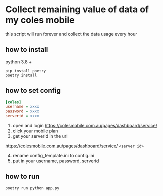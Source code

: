 # Collect remaining value of data of my coles mobile

this script will run forever and collect the data usage every hour

## how to install

python 3.8 +

```
pip install poetry
poetry install
```


## how to set config

```ini
[coles]
username = xxxx
password = xxxx
serverid = xxxx
```

1. open and login https://colesmobile.com.au/pages/dashboard/service/
2. click your mobile plan
3. get your serverid in the url

https://colesmobile.com.au/pages/dashboard/service/ `<server id>`

4. rename config_template.ini to config.ini
5. put in your username, password, serverid

## how to run

```
poetry run python app.py
```
